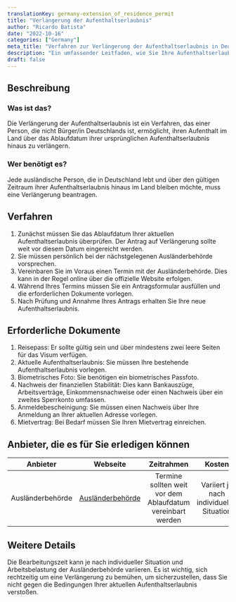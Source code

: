 ```yaml
---
translationKey: germany-extension_of_residence_permit
title: "Verlängerung der Aufenthaltserlaubnis"
author: "Ricardo Batista"
date: "2022-10-16"
categories: ["Germany"]
meta_title: "Verfahren zur Verlängerung der Aufenthaltserlaubnis in Deutschland"
description: "Ein umfassender Leitfaden, wie Sie Ihre Aufenthaltserlaubnis in Deutschland verlängern können."
draft: false
---
```


## Beschreibung
### Was ist das?
Die Verlängerung der Aufenthaltserlaubnis ist ein Verfahren, das einer Person, die nicht Bürger/in Deutschlands ist, ermöglicht, ihren Aufenthalt im Land über das Ablaufdatum ihrer ursprünglichen Aufenthaltserlaubnis hinaus zu verlängern.

### Wer benötigt es?
Jede ausländische Person, die in Deutschland lebt und über den gültigen Zeitraum ihrer Aufenthaltserlaubnis hinaus im Land bleiben möchte, muss eine Verlängerung beantragen.

## Verfahren
1. Zunächst müssen Sie das Ablaufdatum Ihrer aktuellen Aufenthaltserlaubnis überprüfen. Der Antrag auf Verlängerung sollte weit vor diesem Datum eingereicht werden.
2. Sie müssen persönlich bei der nächstgelegenen Ausländerbehörde vorsprechen.
3. Vereinbaren Sie im Voraus einen Termin mit der Ausländerbehörde. Dies kann in der Regel online über die offizielle Website erfolgen.
4. Während Ihres Termins müssen Sie ein Antragsformular ausfüllen und die erforderlichen Dokumente vorlegen.
5. Nach Prüfung und Annahme Ihres Antrags erhalten Sie Ihre neue Aufenthaltserlaubnis.

## Erforderliche Dokumente
1. Reisepass: Er sollte gültig sein und über mindestens zwei leere Seiten für das Visum verfügen.
2. Aktuelle Aufenthaltserlaubnis: Sie müssen Ihre bestehende Aufenthaltserlaubnis vorlegen.
3. Biometrisches Foto: Sie benötigen ein biometrisches Passfoto.
4. Nachweis der finanziellen Stabilität: Dies kann Bankauszüge, Arbeitsverträge, Einkommensnachweise oder einen Nachweis über ein zweites Sperrkonto umfassen.
5. Anmeldebescheinigung: Sie müssen einen Nachweis über Ihre Anmeldung an Ihrer aktuellen Adresse vorlegen.
6. Mietvertrag: Bei Bedarf müssen Sie Ihren Mietvertrag einreichen.

## Anbieter, die es für Sie erledigen können

| Anbieter        |     Webseite     |     Zeitrahmen    |       Kosten      |
| --------------- | --------------- |  :-------------: | :-------------: |
| Ausländerbehörde |  [Ausländerbehörde](https://www.berlin.de/einwanderung/en/services/locations/)       |      Termine sollten weit vor dem Ablaufdatum vereinbart werden     |  Variiert je nach individueller Situation     |

## Weitere Details
Die Bearbeitungszeit kann je nach individueller Situation und Arbeitsbelastung der Ausländerbehörde variieren. Es ist wichtig, sich rechtzeitig um eine Verlängerung zu bemühen, um sicherzustellen, dass Sie nicht gegen die Bedingungen Ihrer aktuellen Aufenthaltserlaubnis verstoßen.